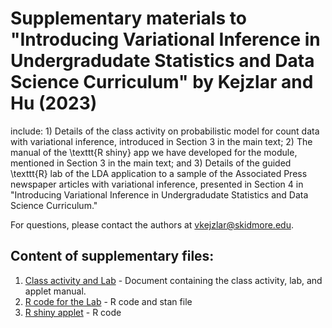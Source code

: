 # Supplementary materials to "Introducing Variational Inference in Undergradudate Statistics and Data Science Curriculum" by Kejzlar and Hu (2023)

include: 1) Details of the class activity on probabilistic model for count data with variational inference, introduced in Section 3 in the main text; 2) The manual of the \texttt{R shiny} app we have developed for the module, mentioned in Section 3 in the main text; and 3) Details of the guided \texttt{R} lab of the LDA application to a sample of the Associated Press newspaper articles with variational inference, presented in Section 4 in "Introducing Variational Inference in Undergradudate Statistics and Data Science Curriculum."

For questions, please contact the authors at vkejzlar@skidmore.edu.

## Content of supplementary files:
1. [Class activity and Lab](supp.pdf) - Document containing the class activity, lab, and applet manual.
2. [R code for the Lab](Lab_LDA) - R code and stan file
3. [R shiny applet](Applet) - R code

